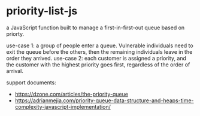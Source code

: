 # priority-list-js

a JavaScript function built to manage a first-in-first-out queue based on priorty.

use-case 1: a group of people enter a queue. Vulnerable individuals need to exit the queue before the others, then the remaining individuals leave in the order they arrived. 
use-case 2: each customer is assigned a priority, and the customer with the highest priority goes first, regardless of the order of arrival.


support documents: 
* https://dzone.com/articles/the-priority-queue
* https://adrianmejia.com/priority-queue-data-structure-and-heaps-time-complexity-javascript-implementation/
